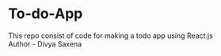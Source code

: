 # To-do-App
This repo consist of code for making a todo app using React.js
<br>
Author - Divya Saxena

